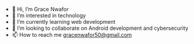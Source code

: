 - 👋 Hi, I’m Grace Nwafor
- 👀 I’m interested in technology
- 🌱 I’m currently learning web development
- 💞️ I’m looking to collaborate on Android development and cybersecurity 
- 📫 How to reach me gracenwafor50@gmail.com

<!---
ElegantGracie/ElegantGracie is a ✨ special ✨ repository because its `README.md` (this file) appears on your GitHub profile.
You can click the Preview link to take a look at your changes.
--->
